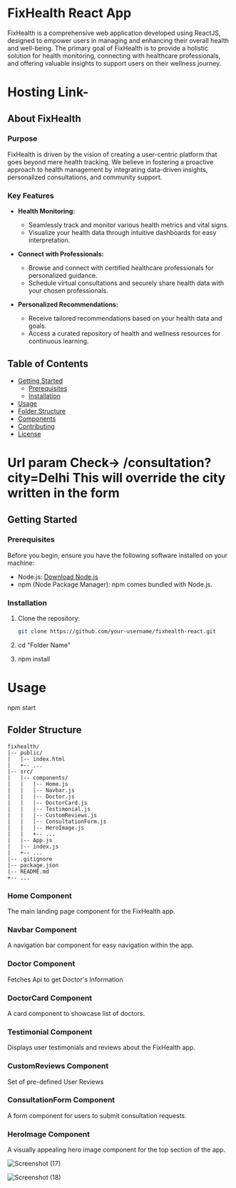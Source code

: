 
# FixHealth React App



FixHealth is a comprehensive web application developed using ReactJS, designed to empower users in managing and enhancing their overall health and well-being. The primary goal of FixHealth is to provide a holistic solution for health monitoring, connecting with healthcare professionals, and offering valuable insights to support users on their wellness journey.
# Hosting Link- 

## About FixHealth

### Purpose

FixHealth is driven by the vision of creating a user-centric platform that goes beyond mere health tracking. We believe in fostering a proactive approach to health management by integrating data-driven insights, personalized consultations, and community support.

### Key Features

- **Health Monitoring:**
  - Seamlessly track and monitor various health metrics and vital signs.
  - Visualize your health data through intuitive dashboards for easy interpretation.

- **Connect with Professionals:**
  - Browse and connect with certified healthcare professionals for personalized guidance.
  - Schedule virtual consultations and securely share health data with your chosen professionals.

- **Personalized Recommendations:**
  - Receive tailored recommendations based on your health data and goals.
  - Access a curated repository of health and wellness resources for continuous learning.



## Table of Contents

- [Getting Started](#getting-started)
  - [Prerequisites](#prerequisites)
  - [Installation](#installation)
- [Usage](#usage)
- [Folder Structure](#folder-structure)
- [Components](#components)
- [Contributing](#contributing)
- [License](#license)

# Url param Check->  /consultation?city=Delhi This will override the city written in the form 

## Getting Started

### Prerequisites

Before you begin, ensure you have the following software installed on your machine:

- Node.js: [Download Node.js](https://nodejs.org/)
- npm (Node Package Manager): npm comes bundled with Node.js.

### Installation

1. Clone the repository:

   ```bash
   git clone https://github.com/your-username/fixhealth-react.git
2. cd "Folder Name"
3. npm install

# Usage
  npm start
## Folder Structure

```plaintext
fixhealth/
|-- public/
|   |-- index.html
|   +-- ...
|-- src/
|   |-- components/
|   |   |-- Home.js
|   |   |-- Navbar.js
|   |   |-- Doctor.js
|   |   |-- DoctorCard.js
|   |   |-- Testimonial.js
|   |   |-- CustomReviews.js
|   |   |-- ConsultationForm.js
|   |   |-- HeroImage.js
|   |   +-- ...
|   |-- App.js
|   |-- index.js
|   +-- ...
|-- .gitignore
|-- package.json
|-- README.md
+-- ...
```

### Home Component

The main landing page component for the FixHealth app.

### Navbar Component

A navigation bar component for easy navigation within the app.

### Doctor Component

Fetches Api to get Doctor's Information

### DoctorCard Component

A  card component to showcase list of doctors.

### Testimonial Component

Displays user testimonials and reviews about the FixHealth app.

### CustomReviews Component

Set of pre-defined User Reviews

### ConsultationForm Component

A form component for users to submit consultation requests.

### HeroImage Component

A visually appealing hero image component for the top section of the app.

![Screenshot (17)](https://github.com/soumyasri1/fixhealth2.0/assets/31533704/afe91e3a-dd13-4a0b-b2fe-313b81e4e514)

![Screenshot (18)](https://github.com/soumyasri1/fixhealth2.0/assets/31533704/5a634137-1732-4c3b-840c-e7bf3813c2dc)

